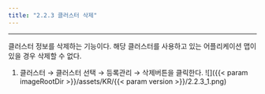 ```yaml
---
title: "2.2.3 클러스터 삭제"
---
```


---
클러스터 정보를 삭제하는 기능이다. 해당 클러스터를 사용하고 있는 어플리케이션 맵이 있을 경우 삭제할 수 없다.

1. 클러스터 → 클러스터 선택 → 등록관리 → 삭제버튼을 클릭한다.
![]({{< param imageRootDir >}}/assets/KR/{{< param version >}}/2.2.3_1.png)
